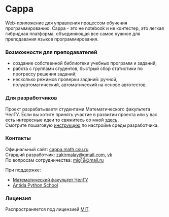 # Cappa
Web-приложение для управления процессом обучения программированию.
Cappa - это не notebook и не контестер, это легкая гибридная платформа, объединяющая все самое нужное для преподавания языков программирования.
### Возможности для преподавателей
- создание собственной библиотеки учебных программ и заданий;
- работа с группами студентов, быстрый сбор статистики по прогрессу решения заданий;
- несколько режимов проверки заданий: ручной, полуавтоматический, автоматический на основе автотестов.

### Для разработчиков
Проект разрабатываетя студентами Математического факультета ЧелГУ. Если вы хотите принять участие в развитии проекта или у вас есть интересные идеи то свяжитесь со мной [здесь](https://vk.com/zakirmalay).   \
Смотрите пошаговую [инструкцию](docs/installation.md) по настройке среды разработчика.

### Контакты
Официальный сайт: [cappa.math.csu.ru](http://cappa.math.csu.ru/)  \
Старший разработчик: zakirmalay@gmail.com, [vk](https://vk.com/60braids)  \
По вопросам сотрудничества: mig19@mail.ru

При поддержке:
 * [Математический факультет ЧелГУ](http://math.csu.ru)
 * [Antida Python School](https://antidasoftware.com/python-school/) 

### Лицензия
Распространяется под лицензией [MIT](LICENSE).